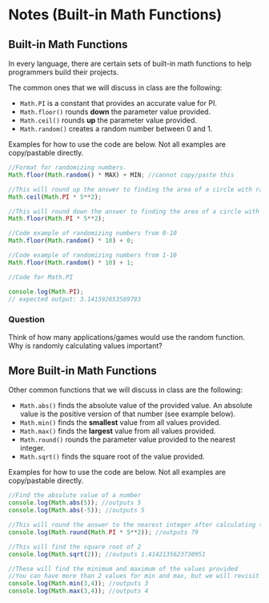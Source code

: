 # Notes (Built-in Math Functions)

## Built-in Math Functions

In every language, there are certain sets of built-in math functions to help programmers build their projects.

The common ones that we will discuss in class are the following: 
  * ```Math.PI``` is a constant that provides an accurate value for PI. 
  * ```Math.floor()``` rounds **down** the parameter value provided.
  * ```Math.ceil()``` rounds **up** the parameter value provided.
  * ```Math.random()``` creates a random number between 0 and 1.

Examples for how to use the code are below. Not all examples are copy/pastable directly.


```JavaScript
//Format for randomizing numbers.
Math.floor(Math.random() * MAX) + MIN; //cannot copy/paste this

//This will round up the answer to finding the area of a circle with radius of 5
Math.ceil(Math.PI * 5**2);

//This will round down the answer to finding the area of a circle with radius of 5
Math.floor(Math.PI * 5**2);

//Code example of randomizing numbers from 0-10
Math.floor(Math.random() * 10) + 0;

//Code example of randomizing numbers from 1-10
Math.floor(Math.random() * 10) + 1;

//Code for Math.PI

console.log(Math.PI);
// expected output: 3.141592653589793

``` 

### Question
Think of how many applications/games would use the random function. Why is randomly calculating values important?

## More Built-in Math Functions
Other common functions that we will discuss in class are the following: 
  * ```Math.abs()``` finds the absolute value of the provided value. An absolute value is the positive version of that number (see example below). 
  * ```Math.min()``` finds the **smallest** value from all values provided.
  * ```Math.max()``` finds the **largest** value from all values provided.
  * ```Math.round()``` rounds the parameter value provided to the nearest integer.
  * ```Math.sqrt()``` finds the square root of the value provided.

Examples for how to use the code are below. Not all examples are copy/pastable directly.

```JavaScript
//Find the absolute value of a number
console.log(Math.abs(5)); //outputs 5
console.log(Math.abs(-5)); //outputs 5

//This will round the answer to the nearest integer after calculating the area of a circle with radius of 5
console.log(Math.round(Math.PI * 5**2)); //outputs 79

//This will find the square root of 2
console.log(Math.sqrt(2)); //outputs 1.4142135623730951

//These will find the minimum and maximum of the values provided
//You can have more than 2 values for min and max, but we will revisit that again at a later time.
console.log(Math.min(3,4)); //outputs 3
console.log(Math.max(3,4)); //outputs 4

``` 
